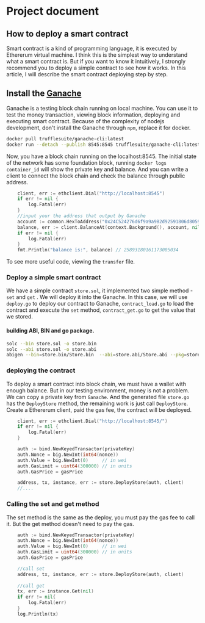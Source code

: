 # Project document

## How to deploy a smart contract
Smart contract is a kind of programming language, it is executed
by Ethererum virtual machine. I think this is the simplest way to understand
what a smart contract is. But if you want to know it intuitively, I strongly recommend 
you to deploy a simple contract to see how it works. In this article, I will describe the smart contract deploying
step by step. 

## Install the [Ganache](https://github.com/trufflesuite/ganache-cli)
Ganache is a testing block chain running on local machine.
You can use it to test the money transaction, viewing block information,
deploying and executing smart contract. Because of the complexity of 
nodejs development, don't install the Ganache through `npm`, replace it for docker.
```bash
docker pull trufflesuite/ganache-cli:latest
docker run --detach --publish 8545:8545 trufflesuite/ganache-cli:latest
```
Now, you have a block chain running on the localhost:8545.
The initial state of the network has some foundation block, running
`docker logs container_id` will show the private key and balance. And
you can write a client to connect the block chain and check the balance through public address.
```go
	client, err := ethclient.Dial("http://localhost:8545")
	if err != nil {
		log.Fatal(err)
	}
    //input your the address that output by Ganache  
	account := common.HexToAddress("0x24C524276d6f9a9a9B2d92591806d8059592b008")
	balance, err := client.BalanceAt(context.Background(), account, nil)
	if err != nil {
		log.Fatal(err)
	}
	fmt.Println("balance is:", balance) // 25893180161173005034
```
To see more useful code, viewing the `transfer` file.

### Deploy a simple smart contract
We have a simple contract `store.sol`, it implemented two simple method - `set` and `get`
. We will deploy it into the Ganache. In this case, we will 
use `deploy.go` to deploy our contract to Ganache, `contract_load.go`
to load the contract and execute the `set` method, `contract_get.go` to get the value that we stored.

#### building ABI, BIN and go package.
```bash
solc --bin store.sol -o store.bin
solc --abi store.sol -o store.abi
abigen --bin=store.bin/Store.bin  --abi=store.abi/Store.abi --pkg=store --out=store.go
```

### deploying the contract
To deploy a smart contract into block chain, we must have a wallet with
enough balance. But in our testing environment, money is not a problem. We
can copy a private key from `Ganache`. And the generated file `store.go` has
the `DeployStore` method, the remaining work is just call `DeployStore`. 
Create a Ethererum client, paid the gas fee, the contract will be deployed.
```go
    client, err := ethclient.Dial("http://localhost:8545/")
	if err != nil {
		log.Fatal(err)
	}

    auth := bind.NewKeyedTransactor(privateKey)
    auth.Nonce = big.NewInt(int64(nonce))
    auth.Value = big.NewInt(0)     // in wei
    auth.GasLimit = uint64(300000) // in units
    auth.GasPrice = gasPrice

    address, tx, instance, err := store.DeployStore(auth, client)
    //....
```

### Calling the set and get method 
The set method is the same as the deploy, you must pay the gas fee to call it. But the get method
doesn't need to pay the gas.
```go
    auth := bind.NewKeyedTransactor(privateKey)
	auth.Nonce = big.NewInt(int64(nonce))
	auth.Value = big.NewInt(0)     // in wei
	auth.GasLimit = uint64(300000) // in units
	auth.GasPrice = gasPrice

    //call set
	address, tx, instance, err := store.DeployStore(auth, client)
    
    //call get
    tx, err := instance.Get(nil)
	if err != nil{
		log.Fatal(err)
	}
	log.Println(tx)
```


